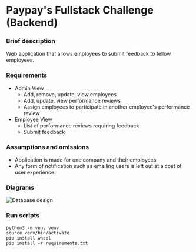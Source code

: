 # Paypay's Fullstack Challenge (Backend)

### Brief description

Web application that allows employees to submit feedback to fellow employees.

### Requirements

- Admin View
  - Add, remove, update, view employees
  - Add, update, view performance reviews
  - Assign employees to participate in another employee's performance review
- Employee View
  - List of performance reviews requiring feedback
  - Submit feedback
  
### Assumptions and omissions

- Application is made for one company and their employees.
- Any form of notification such as emailing users is left out at a cost of user experience.

### Diagrams

![Database design](https://user-images.githubusercontent.com/63290143/84590855-ec2c7f80-ae74-11ea-9f11-0616f76611f2.png)


### Run scripts

```
python3 -m venv venv
source venv/bin/activate
pip install wheel
pip install -r requirements.txt
```
